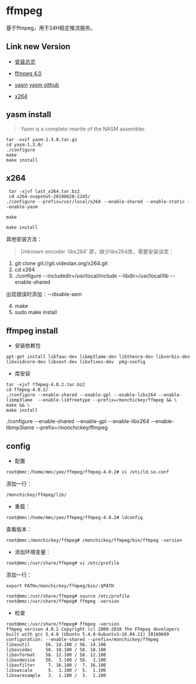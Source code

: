 # ffmpeg

基于ffmpeg，用于24H稳定推流服务。

## Link new Version
- [安装总览](http://www.linuxfromscratch.org/blfs/view/svn/multimedia/ffmpeg.html)

- [ffmpeg 4.0](http://www.ffmpeg.org/download.html)
- [yasm](http://yasm.tortall.net/) [yasm github](https://github.com/yasm/yasm)
- [x264](http://download.videolan.org/x264/snapshots/)

## yasm install
> Yasm is a complete rewrite of the NASM assembler.

```
tar -xvzf yasm-1.3.0.tar.gz
cd yasm-1.3.0/
./configure
make
make install
```

## x264

```
 tar -xjvf last_x264.tar.bz2 
 cd x264-snapshot-20190628-2245/
./configure --prefix=/usr/local/x264 --enable-shared --enable-static --enable-yasm

make

make install
```

其他安装方法：
> Unknown encoder 'libx264' 即，缺少libx264库，需要安装该库：

1. git clone git://git.videolan.org/x264.git
2. cd x264
3. ./configure --includedir=/usr/local/include --libdir=/usr/local/lib --enable-shared 

出现错误时添加：--disable-asm

4. make
5. sudo make install


## ffmpeg install

- 安装依赖包

```
apt-get install libfaac-dev libmp3lame-dev libtheora-dev libvorbis-dev libxvidcore-dev libxext-dev libxfixes-dev  pkg-config

```
- 库安装

```
tar -xjvf ffmpeg-4.0.2.tar.bz2
cd ffmpeg-4.0.2/
./configure --enable-shared --enable-gpl --enable-libx264 --enable-libmp3lame  --enable-libfreetype --prefix=/monchickey/ffmpeg && \
make && \
make install
```
./configure --enable-shared --enable-gpl --enable-libx264 --enable-libmp3lame    --prefix=/monchickey/ffmpeg

## config

- 配置
```
root@mmc:/home/mmc/yee/ffmpeg/ffmpeg-4.0.2# vi /etc/ld.so.conf
```
添加一行：
```
/monchickey/ffmpeg/lib/
```
- 重载：
```
root@mmc:/home/mmc/yee/ffmpeg/ffmpeg-4.0.2# ldconfig
```
查看版本：
```
root@mmc:/monchickey/ffmpeg# /monchickey/ffmpeg/bin/ffmpeg -version
```
- 添加环境变量：
```
root@mmc:/usr/share/ffmpeg# vi /etc/profile
```
添加一行：
```
export PATH=/monchickey/ffmpeg/bin/:$PATH
```

```
root@mmc:/usr/share/ffmpeg# source /etc/profile
root@mmc:/usr/share/ffmpeg# ffmpeg -version
```

- 检查

```
root@mmc:/usr/share/ffmpeg# ffmpeg -version
ffmpeg version 4.0.2 Copyright (c) 2000-2018 the FFmpeg developers
built with gcc 5.4.0 (Ubuntu 5.4.0-6ubuntu1~16.04.11) 20160609
configuration: --enable-shared --prefix=/monchickey/ffmpeg
libavutil      56. 14.100 / 56. 14.100
libavcodec     58. 18.100 / 58. 18.100
libavformat    58. 12.100 / 58. 12.100
libavdevice    58.  3.100 / 58.  3.100
libavfilter     7. 16.100 /  7. 16.100
libswscale      5.  1.100 /  5.  1.100
libswresample   3.  1.100 /  3.  1.100
```



